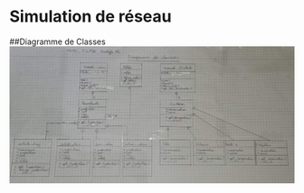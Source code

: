 # Simulation de réseau

##Diagramme de Classes
![Diag de classes](https://github.com/Mustafalou/Network/blob/main/Diagramme%20de%20classes.jpg)
